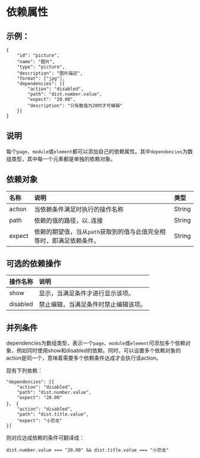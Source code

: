 # 依赖属性

## 示例：

```
{
    "id": "picture",
    "name": "图片",
    "type": "picture",
    "description": "图片描述",
    "format": ["jpg"],
    "dependencies": [{
        "action": "disabled",
        "path": "dist.number.value",
        "expect": "20.00",
        "description": "只有数值为20时才可编辑"
    }]
}
```

## 说明

每个`page`、`module`或`element`都可以添加自己的依赖属性。其中`dependencies`为数组类型，其中每一个元素都是单独的依赖对象。

## 依赖对象

名称 | 说明 | 类型
:--- | :--- | :---
action | 当依赖条件满足时执行的操作名称 | String
path | 依赖的值的路径，以`.`连接 | String
expect | 依赖的期望值，当从`path`获取到的值与此值完全相等时，即满足依赖条件。 | String

## 可选的依赖操作

操作名称 |  说明
:---    | :---
show    |  显示，当满足条件才进行显示该项。
disabled |  禁止编辑，当满足条件时禁止编辑该项。

## 并列条件

dependencies为数组类型，表示一个`page`、`module`或`element`可添加多个依赖对象，例如同时使用show和disabled的依赖。同时，可以设置多个依赖对象的action是同一个，意味着需要多个依赖条件达成才会执行该action。

现有下列依赖：

```
"dependencies": [{
    "action": "disabled",
    "path": "dist.number.value",
    "expect": "20.00"
}， {
    "action": "disabled",
    "path": "dist.title.value",
    "expect": "小恐龙"
}]
```

则对应达成依赖的条件可翻译成：

```
dist.number.value === "20.00" && dist.title.value === "小恐龙"
```